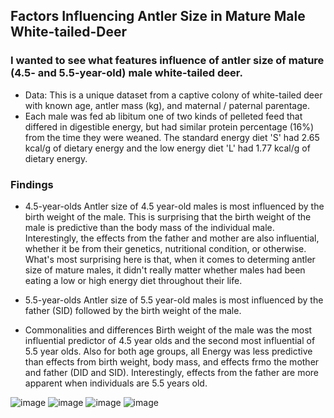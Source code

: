 ## Factors Influencing Antler Size in Mature Male White-tailed-Deer
### I wanted to see what features influence of antler size of mature (4.5- and 5.5-year-old) male white-tailed deer.
* Data: This is a unique dataset from a captive colony of white-tailed deer with known age, antler mass (kg), and maternal / paternal parentage.
* Each male was fed ab libitum one of two kinds of pelleted feed that differed in digestible energy, but had similar protein percentage (16%) from the time they were weaned. The standard energy diet 'S' had 2.65 kcal/g of dietary energy and the low energy diet 'L' had 1.77 kcal/g of dietary energy.
 ### Findings
* 4.5-year-olds
Antler size of 4.5 year-old males is most influenced by the birth weight of the male.  This is surprising that the birth weight of the male is predictive than the body mass of the individual male.  Interestingly, the effects from the father and mother are also influential, whether it be from their genetics, nutritional condition, or otherwise.  What's most surprising here is that, when it comes to determing antler size of mature males, it didn't really matter whether males had been eating a low or high energy diet throughout their life.  

* 5.5-year-olds
Antler size of 5.5 year-old males is most influenced by the father (SID) followed by the birth weight of the male.

* Commonalities and differences
Birth weight of the male was the most influential predictor of 4.5 year olds and the second most influential of 5.5 year olds.  Also for both age groups, all Energy was less predictive than effects from birth weight, body mass, and effects frmo the mother and father (DID and SID). Interestingly, effects from the father are more apparent when individuals are 5.5 years old. 

![image](https://user-images.githubusercontent.com/95881308/173463644-f0f7937f-a4bc-4e54-bc22-7f87bc9528c7.png)
![image](https://user-images.githubusercontent.com/95881308/173463762-4ab2f4d8-8d1b-4a05-8c0f-f7969e1cd832.png)
![image](https://user-images.githubusercontent.com/95881308/173463776-1d18925a-4b6f-4a1a-95a7-1cfb73343db1.png)
![image](https://user-images.githubusercontent.com/95881308/173463816-9e8c00f3-db77-437e-8f80-0ab17f0c6c6f.png)
